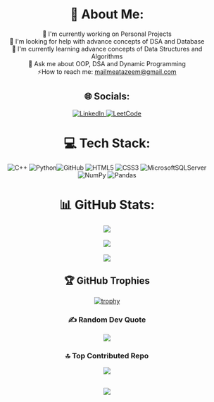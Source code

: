<div align="center">

# 💫 About Me:
🔭 I'm currently working on Personal Projects<br>🤝 I'm looking for help with advance concepts of DSA and Database<br>🌱 I'm currently learning advance concepts of Data Structures and Algorithms<br>💭 Ask me about OOP, DSA and Dynamic Programming<br>⚡How to reach me: mailmeatazeem@gmail.com


## 🌐 Socials:
<!-- 
[![LinkedIn](https://img.shields.io/badge/LinkedIn-%230077B5.svg?logo=linkedin&logoColor=white)](https://www.linkedin.com/in/xo-azeem/) 
[![LeetCode](https://img.shields.io/badge/LeetCode-%23FFA116.svg?logo=LeetCode&logoColor=white)](https://leetcode.com/u/xo_azeem/)
-->

<a href="https://www.linkedin.com/in/xo-azeem/" target="_blank">
  <img src="https://img.shields.io/badge/LinkedIn-%230077B5.svg?logo=linkedin&logoColor=white" alt="LinkedIn">
</a>
<a href="https://leetcode.com/u/xo_azeem/" target="_blank">
  <img src="https://img.shields.io/badge/LeetCode-%23FFA116.svg?logo=LeetCode&logoColor=white" alt="LeetCode">
</a>

# 💻 Tech Stack:
![C++](https://img.shields.io/badge/c++-%2300599C.svg?style=for-the-badge&logo=c%2B%2B&logoColor=white) ![Python](https://img.shields.io/badge/python-3670A0?style=for-the-badge&logo=python&logoColor=ffdd54)![GitHub](https://img.shields.io/badge/github-%23121011.svg?style=for-the-badge&logo=github&logoColor=white)
![HTML5](https://img.shields.io/badge/html5-%23E34F26.svg?style=for-the-badge&logo=html5&logoColor=white) ![CSS3](https://img.shields.io/badge/css3-%231572B6.svg?style=for-the-badge&logo=css3&logoColor=white) ![MicrosoftSQLServer](https://img.shields.io/badge/Microsoft%20SQL%20Server-CC2927?style=for-the-badge&logo=microsoft%20sql%20server&logoColor=white)  ![NumPy](https://img.shields.io/badge/numpy-%23013243.svg?style=for-the-badge&logo=numpy&logoColor=white) ![Pandas](https://img.shields.io/badge/pandas-%23150458.svg?style=for-the-badge&logo=pandas&logoColor=white) 

# 📊 GitHub Stats:
![](https://github-readme-stats.vercel.app/api?username=xo-azeem&theme=dark&hide_border=false&include_all_commits=true&count_private=false)<br/><br/>
![](https://github-readme-streak-stats.herokuapp.com/?user=xo-azeem&theme=dark&hide_border=false)<br/><br/>
![](https://github-readme-stats.vercel.app/api/top-langs/?username=xo-azeem&theme=dark&hide_border=false&include_all_commits=true&count_private=false&layout=compact)

## 🏆 GitHub Trophies

<!-- ![](https://github-profile-trophy.vercel.app/?username=xo-azeem&theme=juicyfresh&no-frame=true&no-bg=true&margin-w=4)-->
[![trophy](https://github-profile-trophy.vercel.app/?username=xo-azeem&theme=onedark)](https://github.com/ryo-ma/github-profile-trophy)

### ✍️ Random Dev Quote
![](https://quotes-github-readme.vercel.app/api?type=horizontal&theme=dark)

### 🔝 Top Contributed Repo
![](https://github-contributor-stats.vercel.app/api?username=xo-azeem&limit=5&theme=dark&combine_all_yearly_contributions=true)

<br/>[![](https://visitcount.itsvg.in/api?id=xo-azeem&icon=2&color=6)](https://visitcount.itsvg.in)

<!-- Proudly created with GPRM ( https://gprm.itsvg.in ) -->

</div>

